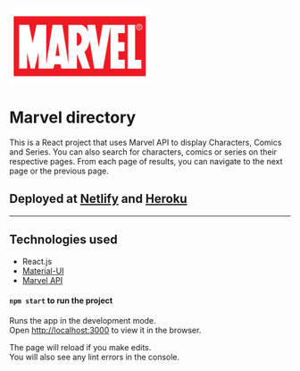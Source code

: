 <img src="src/img/marvelLogo2.png" width="50%" alt="Marvel logo"/>

# Marvel directory

This is a React project that uses Marvel API to display Characters, Comics and Series. You can also search for characters, comics or series on their respective pages. From each page of results, you can navigate to the next page or the previous page.

## Deployed at [Netlify](https://react-marvel-api.netlify.app) and [Heroku](https://react-marvel-api.herokuapp.com/)
---

## Technologies used
- React.js
- [Material-UI](https://material-ui.com/getting-started/installation/)
- [Marvel API](https://developer.marvel.com/)


#### `npm start` to run the project

Runs the app in the development mode.\
Open [http://localhost:3000](http://localhost:3000) to view it in the browser.

The page will reload if you make edits.\
You will also see any lint errors in the console.
